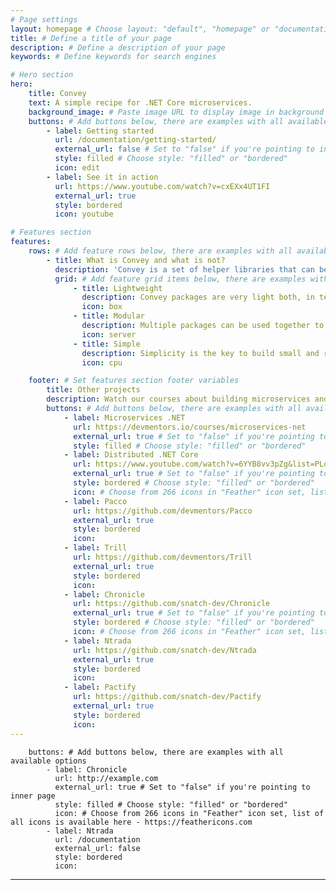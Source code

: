 ```yaml
---
# Page settings
layout: homepage # Choose layout: "default", "homepage" or "documentation-archive"
title: # Define a title of your page
description: # Define a description of your page
keywords: # Define keywords for search engines

# Hero section
hero:
    title: Convey
    text: A simple recipe for .NET Core microservices.
    background_image: # Paste image URL to display image in background of hero section
    buttons: # Add buttons below, there are examples with all available options
        - label: Getting started
          url: /documentation/getting-started/
          external_url: false # Set to "false" if you're pointing to inner page
          style: filled # Choose style: "filled" or "bordered"
          icon: edit
        - label: See it in action
          url: https://www.youtube.com/watch?v=cxEXx4UT1FI
          external_url: true
          style: bordered
          icon: youtube

# Features section
features:
    rows: # Add feature rows below, there are examples with all available options
        - title: What is Convey and what is not?
          description: 'Convey is a set of helper libraries that can be used independently of each other to help you to build your web applications and microservices, yet it is neither a framework nor a silver bullet. Convey does provide utilities to tackle challenges such as messaging, service discovery, load balancing, secure configuration, monitoring, distributed tracing and many more.'
          grid: # Add feature grid items below, there are examples with all available options
              - title: Lightweight
                description: Convey packages are very light both, in terms of size and external dependencies and can be used in any .NET Core application.
                icon: box
              - title: Modular
                description: Multiple packages can be used together to tackle different concerns as well as used independently of each other.
                icon: server
              - title: Simple
                description: Simplicity is the key to build small and reusable packages, thus you can easily fork our repositories and create the custom extensions.
                icon: cpu

    footer: # Set features section footer variables
        title: Other projects
        description: Watch our courses about building microservices and take a look at other projects.
        buttons: # Add buttons below, there are examples with all available options
            - label: Microservices .NET
              url: https://devmentors.io/courses/microservices-net
              external_url: true # Set to "false" if you're pointing to inner page
              style: filled # Choose style: "filled" or "bordered"
            - label: Distributed .NET Core
              url: https://www.youtube.com/watch?v=6YYB8vv3pZg&list=PLqqD43D6Mqz38LoZEuo_hJAp2NxXskcut
              external_url: true # Set to "false" if you're pointing to inner page
              style: bordered # Choose style: "filled" or "bordered"
              icon: # Choose from 266 icons in "Feather" icon set, list of all icons is available here - https://feathericons.com            
            - label: Pacco
              url: https://github.com/devmentors/Pacco
              external_url: true
              style: bordered
              icon:
            - label: Trill
              url: https://github.com/devmentors/Trill
              external_url: true
              style: bordered
              icon:
            - label: Chronicle
              url: https://github.com/snatch-dev/Chronicle
              external_url: true # Set to "false" if you're pointing to inner page
              style: bordered # Choose style: "filled" or "bordered"
              icon: # Choose from 266 icons in "Feather" icon set, list of all icons is available here - https://feathericons.com
            - label: Ntrada
              url: https://github.com/snatch-dev/Ntrada
              external_url: true
              style: bordered
              icon:
            - label: Pactify
              url: https://github.com/snatch-dev/Pactify
              external_url: true
              style: bordered
              icon:
---
```


        buttons: # Add buttons below, there are examples with all available options
            - label: Chronicle
              url: http://example.com
              external_url: true # Set to "false" if you're pointing to inner page
              style: filled # Choose style: "filled" or "bordered"
              icon: # Choose from 266 icons in "Feather" icon set, list of all icons is available here - https://feathericons.com
            - label: Ntrada
              url: /documentation
              external_url: false
              style: bordered
              icon:
---
